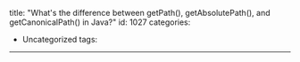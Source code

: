 title: "What's the difference between getPath(), getAbsolutePath(), and getCanonicalPath() in Java?"
id: 1027
categories:
  - Uncategorized
tags:
---
